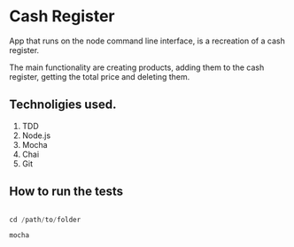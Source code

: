 # Cash Register

App that runs on the node command line interface, is a recreation of a cash register.

The main functionality are creating products, adding them to the cash register, getting the total price and deleting them.

## Technoligies used. 

1. TDD
1. Node.js
2. Mocha
3. Chai
4. Git

## How to run the tests

```javascript

cd /path/to/folder

mocha
```


